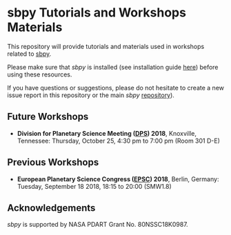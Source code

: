 # sbpy Tutorials and Workshops Materials

This repository will provide tutorials and materials used in workshops related to [sbpy](http://sbpy.org).

Please make sure that *sbpy* is installed (see installation guide
[here](http://sbpy.org)) before using these resources.

If you have questions or suggestions, please do not hesitate to create
a new issue report in this repository or the main *sbpy*
[repository](http://sbpy.org)).


## Future Workshops

* **Division for Planetary Science Meeting ([DPS](https://aas.org/meetings/dps50)) 2018**, Knoxville, Tennessee: Thursday, October 25, 4:30 pm to 7:00 pm (Room 301 D-E)

## Previous Workshops

* **European Planetary Science Congress ([EPSC](https://www.epsc2018.eu/)) 2018**, Berlin, Germany: Tuesday, September 18 2018, 18:15 to 20:00 (SMW1.8)



## Acknowledgements

*sbpy* is supported by NASA PDART Grant No. 80NSSC18K0987.
